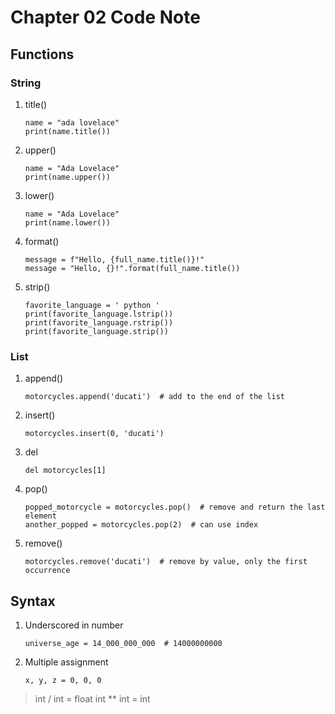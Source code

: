 # Chapter 02 Code Note
## Functions
### String
1. title()
    ```
    name = "ada lovelace"
    print(name.title())
    ```

2. upper()
    ```
    name = "Ada Lovelace"
    print(name.upper())
    ```

3. lower()
    ```
    name = "Ada Lovelace"
    print(name.lower())
    ```
4. format()
    ```
    message = f"Hello, {full_name.title()}!"
    message = "Hello, {}!".format(full_name.title())
    ```
5. strip()
    ```
    favorite_language = ' python '
    print(favorite_language.lstrip())
    print(favorite_language.rstrip())
    print(favorite_language.strip())    
    ```
### List
1. append()
    ```
    motorcycles.append('ducati')  # add to the end of the list
    ```
2. insert()
    ```
    motorcycles.insert(0, 'ducati')
    ```
3. del
    ```
    del motorcycles[1]
    ```
4. pop()
    ```
    popped_motorcycle = motorcycles.pop()  # remove and return the last element
    another_popped = motorcycles.pop(2)  # can use index
    ```
5. remove()
    ```
    motorcycles.remove('ducati')  # remove by value, only the first occurrence 
    ```

## Syntax
1. Underscored in number
   ```
   universe_age = 14_000_000_000  # 14000000000
   ```
2. Multiple assignment
   ```
   x, y, z = 0, 0, 0
   ```

> int / int = float
> int ** int = int